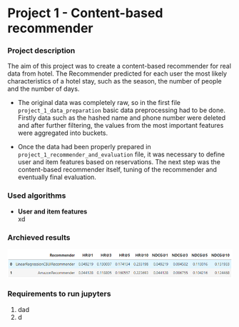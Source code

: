 # Project 1 -  Content-based recommender
### Project description
The aim of this project was to create a content-based recommender for real data from hotel. The Recommender predicted for each user the most likely characteristics of a hotel stay, such as the season, the number of people and the number of days.

- The original data was completely raw, so in the first file <code>project_1_data_preparation</code> basic data preprocessing had to be done. Firstly data such as the hashed name and phone number were deleted and after further filtering, the values from the most important features were aggregated into buckets.

- Once the data had been properly prepared in <code>project_1_recommender_and_evaluation</code> file, it was necessary to define user and item features based on reservations. The next step was the content-based recommender itself, tuning of the recommender and eventually final evaluation.

 ### Used algorithms
 - **User and item features** <br> xd

### Archieved results
![recommender results in comparison with Amazon Recommender](img/results.PNG?raw=true "Results in comparison with Amazon Recommender")

### Requirements to run jupyters
1. dad
2. d
